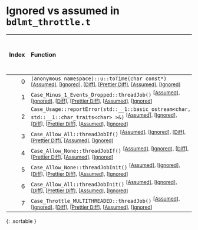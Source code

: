 # Ignored vs assumed in `bdlmt_throttle.t`

<script src="../sorttable.js"></script>

|   Index | Function                                                                                                                                                                                                                                                                             |   Difference in number of lines |   Function size difference in bytes |   Number of lines in assumed build | Number of bytes in assumed build   |   Number of lines in ignored build | Number of bytes in ignored build   |
|--------:|:-------------------------------------------------------------------------------------------------------------------------------------------------------------------------------------------------------------------------------------------------------------------------------------|--------------------------------:|------------------------------------:|-----------------------------------:|:-----------------------------------|-----------------------------------:|:-----------------------------------|
|       0 | `(anonymous namespace)::u::toTime(char const*)` <sup>\[[Assumed](0-assume)\], \[[Ignored](0-none)\], \[[Diff](0.diff.html)\], \[[Prettier Diff](0-diff.html)\], \[[Assumed](0-assume-decompiled.txt)\], \[[Ignored](0-none-decompiled.txt)\]                                         |                               1 |                                   0 |                                164 | 592                                |                                163 | 592                                |
|       1 | `Case_Minus_1_Events_Dropped::threadJob()` <sup>\[[Assumed](1-assume)\], \[[Ignored](1-none)\], \[[Diff](1.diff.html)\], \[[Prettier Diff](1-diff.html)\], \[[Assumed](1-assume-decompiled.txt)\], \[[Ignored](1-none-decompiled.txt)\]                                              |                              -6 |                                 -16 |                                 36 | 128                                |                                 42 | 144                                |
|       2 | `Case_Usage::reportError(std::__1::basic_ostream<char, std::__1::char_traits<char> >&)` <sup>\[[Assumed](2-assume)\], \[[Ignored](2-none)\], \[[Diff](2.diff.html)\], \[[Prettier Diff](2-diff.html)\], \[[Assumed](2-assume-decompiled.txt)\], \[[Ignored](2-none-decompiled.txt)\] |                              -6 |                                 -16 |                                 23 | 80                                 |                                 29 | 96                                 |
|       3 | `Case_Allow_All::threadJobIf()` <sup>\[[Assumed](3-assume)\], \[[Ignored](3-none)\], \[[Diff](3.diff.html)\], \[[Prettier Diff](3-diff.html)\], \[[Assumed](3-assume-decompiled.txt)\], \[[Ignored](3-none-decompiled.txt)\]                                                         |                              -8 |                                 -32 |                                 77 | 304                                |                                 85 | 336                                |
|       4 | `Case_Allow_None::threadJobIf()` <sup>\[[Assumed](4-assume)\], \[[Ignored](4-none)\], \[[Diff](4.diff.html)\], \[[Prettier Diff](4-diff.html)\], \[[Assumed](4-assume-decompiled.txt)\], \[[Ignored](4-none-decompiled.txt)\]                                                        |                              -8 |                                 -32 |                                 77 | 304                                |                                 85 | 336                                |
|       5 | `Case_Allow_None::threadJobInit()` <sup>\[[Assumed](5-assume)\], \[[Ignored](5-none)\], \[[Diff](5.diff.html)\], \[[Prettier Diff](5-diff.html)\], \[[Assumed](5-assume-decompiled.txt)\], \[[Ignored](5-none-decompiled.txt)\]                                                      |                             -35 |                                 -96 |                                146 | 608                                |                                181 | 704                                |
|       6 | `Case_Allow_All::threadJobInit()` <sup>\[[Assumed](6-assume)\], \[[Ignored](6-none)\], \[[Diff](6.diff.html)\], \[[Prettier Diff](6-diff.html)\], \[[Assumed](6-assume-decompiled.txt)\], \[[Ignored](6-none-decompiled.txt)\]                                                       |                             -37 |                                -112 |                                128 | 512                                |                                165 | 624                                |
|       7 | `Case_Throttle_MULTITHREADED::threadJob()` <sup>\[[Assumed](7-assume)\], \[[Ignored](7-none)\], \[[Diff](7.diff.html)\], \[[Prettier Diff](7-diff.html)\], \[[Assumed](7-assume-decompiled.txt)\], \[[Ignored](7-none-decompiled.txt)\]                                              |                             -48 |                                 -96 |                                309 | 1,312                              |                                357 | 1,408                              |
{: .sortable }
